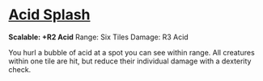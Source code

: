 # [Acid Splash](Player's%20Handbook/Spells/Primary/Acid%20Splash.md)
**Scalable: +R2 Acid**
Range: Six Tiles
Damage: R3 Acid

You hurl a bubble of acid at a spot you can see within range. All creatures within one tile are hit, but reduce their individual damage with a dexterity check.